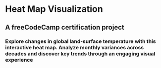 # Heat Map Visualization

## A freeCodeCamp certification project

### Explore changes in global land-surface temperature with this interactive heat map. Analyze monthly variances across decades and discover key trends through an engaging visual experience
